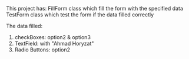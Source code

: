 This project has:
FillForm class which fill the form with the specified data
TestForm class which test the form if the data filled correctly

The data filled:
1. checkBoxes: option2 & option3
2. TextField: with "Ahmad Horyzat"
3. Radio Buttons: option2

